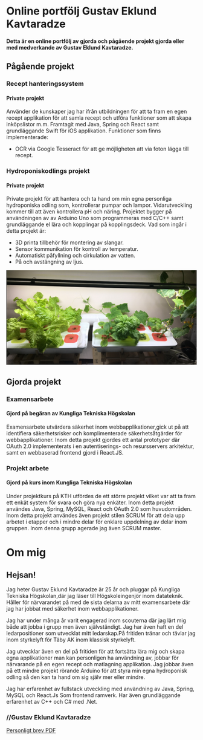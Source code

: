 # Online portfölj Gustav Eklund Kavtaradze
#### Detta är en online portfölj av gjorda och pågående projekt gjorda eller med medverkande av Gustav Eklund Kavtaradze.

## Pågående projekt 

### Recept hanteringssystem
#### Private projekt
Använder de kunskaper jag har ifrån utbildningen för att ta fram en egen recept applikation för att samla recept och utföra funktioner som att skapa inköpslistor m.m. Framtagit med Java, Spring och React samt grundläggande Swift för iOS applikation.
Funktioner som finns implementerade:
* OCR via Google Tesseract för att ge möjligheten att via foton lägga till recept. 


### Hydroponiskodlings projekt
#### Private projekt
Private projekt för att hantera och ta hand om min egna personliga hydroponiska odling som, kontrollerar pumpar och lampor. Vidarutveckling kommer till att även kontrollera pH och näring. Projektet bygger på användningen av av Arduino Uno som programmeras med C/C++ samt grundläggande el lära och kopplingar på kopplingsdeck.
Vad som ingår i detta projekt är:

* 3D printa tillbehör för montering av slangar.
* Sensor kommunikation för kontroll av temperatur.
* Automatiskt påfyllning och cirkulation av vatten.
* På och avstängning av ljus. 

![](/images/small-hydro-pic.jpg)

## Gjorda projekt

### Examensarbete
#### Gjord på begäran av Kungliga Tekniska Högskolan
Examensarbete utvärdera säkerhet inom webbapplikationer,gick ut på att identifiera säkerhetsrisker och komplimenterade säkerhetsåtgärder för webbapplikationer. 
Inom detta projekt gjordes ett antal prototyper där OAuth 2.0 implementerats i en autentiserings- och resursservers arkitektur, samt en webbaserad frontend gjord i React.JS.


### Projekt arbete
#### Gjord på kurs inom Kungliga Tekniska Högskolan
Under projektkurs på KTH utfördes de ett större projekt vilket var att ta fram ett enkät system för svara och göra nya enkäter. Inom detta projekt användes Java, Spring, MySQL, React och OAuth 2.0 som huvudområden.
Inom detta projekt användes även projekt stilen SCRUM för att dela upp arbetet i etapper och i mindre delar för enklare uppdelning av delar inom gruppen. Inom denna grupp agerade jag även SCRUM master. 


# Om mig
## Hejsan!

Jag heter Gustav Eklund Kavtaradze är 25 år och pluggar på Kungliga Tekniska Högskolan,där jag läser till Högskoleingenjör inom datateknik. 
Håller för närvarandet på med de sista delarna av mitt examensarbete där jag har jobbat med säkerhet inom webbapplikationer.

Jag har under många år varit engagerad inom scouterna där jag lärt mig både att jobba i grupp men även självständigt. Jag har även haft en del ledarpositioner som utvecklat mitt ledarskap.På fritiden tränar och tävlar jag inom styrkelyft för Täby AK inom klassisk styrkelyft. 

Jag utvecklar även en del på fritiden för att fortsätta lära mig och skapa egna applikationer man kan personligen ha användning av, jobbar för närvarande på en egen recept och matlagning applikation. Jag jobbar även på ett mindre projekt rörande Arduino för att styra min egna hydroponisk odling så den kan ta hand om sig själv mer eller mindre. 

Jag har erfarenhet av fullstack utveckling med användning av Java, Spring, MySQL och React.Js Som frontend ramverk. Har även grundläggande erfarenhet av C++ och C# med .Net. 
### //Gustav Eklund Kavtaradze
[Personligt brev PDF](/images/Personligtbrev_G_Kavtaradze_github.pdf)









